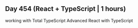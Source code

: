## Day 454 (React + TypeScript | 1 hours)

working with Total TypeScript Advanced React with TypeScript

